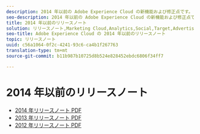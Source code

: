 ```yaml
---
description: 2014 年以前の Adobe Experience Cloud の新機能および修正点です。
seo-description: 2014 年以前の Adobe Experience Cloud の新機能および修正点です。
title: 2014 年以前のリリースノート
solution: リリースノート,Marketing Cloud,Analytics,Social,Target,Advertising Cloud
seo-title: Adobe Experience Cloud の 2014 年以前のリリースノート
topic: リリースノート
uuid: c56a1064-0f2c-4241-93c6-ca4b1f267763
translation-type: tm+mt
source-git-commit: b11b987b10725d8b524e828452ebdc6806f34ff7

---
```



# 2014 年以前のリリースノート

* [2014 年リリースノート PDF](2014-Adobe-Experience-Cloud-Release-Notes.pdf)
* [2013 年リリースノート PDF](2013-Adobe-Experience-Cloud-Release-Notes.pdf)
* [2012 年リリースノート PDF](2012-Adobe-Experience-Cloud-Release-Notes.pdf)
